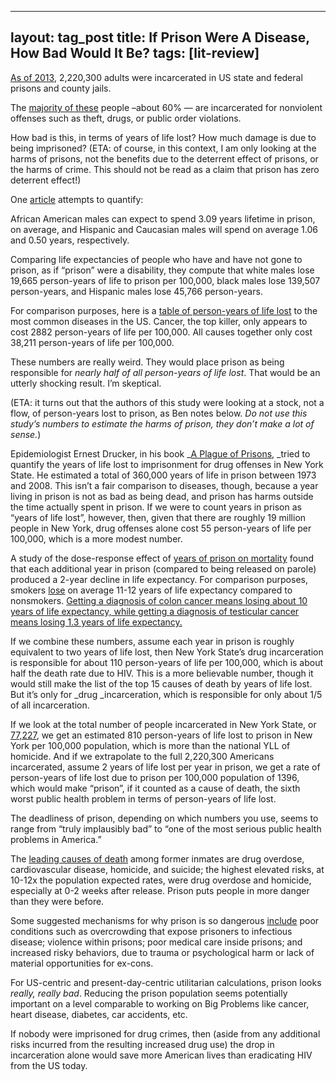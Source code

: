 
---
layout: tag_post
title: If Prison Were A Disease, How Bad Would It Be?
tags: [lit-review]
---

[As of 2013](https://en.wikipedia.org/wiki/Incarceration_in_the_United_States), 2,220,300 adults were incarcerated in US state and federal prisons and county jails.

The [majority of these](https://www.prisonpolicy.org/reports/pie2016.html) people –about 60% — are incarcerated for nonviolent offenses such as theft, drugs, or public order violations.

How bad is this, in terms of years of life lost?  How much damage is due to being imprisoned?  (ETA: of course, in this context, I am only looking at the harms of prisons, not the benefits due to the deterrent effect of prisons, or the harms of crime. This should not be read as a claim that prison has zero deterrent effect!)

One [article](https://harmreductionjournal.biomedcentral.com/articles/10.1186/1477-7517-5-4) attempts to quantify:

African American males can expect to spend 3.09 years lifetime in prison, on average, and Hispanic and Caucasian males will spend on average 1.06 and 0.50 years, respectively.

Comparing life expectancies of people who have and have not gone to prison, as if “prison” were a disability, they compute that white males lose 19,665 person-years of life to prison per 100,000, black males lose 139,507 person-years, and Hispanic males lose 45,766 person-years.

For comparison purposes, here is a [table of person-years of life lost](https://progressreport.cancer.gov/end/life_lost) to the most common diseases in the US.  Cancer, the top killer, only appears to cost 2882 person-years of life per 100,000.  All causes together only cost 38,211 person-years of life per 100,000.

These numbers are really weird.  They would place prison as being responsible for _nearly half of all person-years of life lost_.  That would be an utterly shocking result. I’m skeptical.

(ETA: it turns out that the authors of this study were looking at a stock, not a flow, of person-years lost to prison, as Ben notes below. _Do not use this study’s numbers to estimate the harms of prison, they don’t make a lot of sense._)

Epidemiologist Ernest Drucker, in his book _[A Plague of Prisons](https://www.amazon.com/dp/B00C4GTDT2/ref=dp-kindle-redirect?_encoding=UTF8&btkr=1), _tried to quantify the years of life lost to imprisonment for drug offenses in New York State.   He estimated a total of 360,000 years of life in prison between 1973 and 2008. This isn’t a fair comparison to diseases, though, because a year living in prison is not as bad as being dead, and prison has harms outside the time actually spent in prison.  If we were to count years in prison as “years of life lost”, however, then, given that there are roughly 19 million people in New York, drug offenses alone cost 55 person-years of life per 100,000, which is a more modest number.  

A study of the dose-response effect of [years of prison on mortality](https://www.ncbi.nlm.nih.gov/pmc/articles/PMC3673515/) found that each additional year in prison (compared to being released on parole) produced a 2-year decline in life expectancy.  For comparison purposes, smokers [lose](http://www.nejm.org/doi/full/10.1056/NEJMsa1211128#t=article) on average 11-12 years of life expectancy compared to nonsmokers.  [Getting a diagnosis of colon cancer means losing about 10 years of life expectancy, while getting a diagnosis of testicular cancer means losing 1.3 years of life expectancy.](http://annonc.oxfordjournals.org/content/early/2015/03/02/annonc.mdv131.full.pdf+html)

If we combine these numbers, assume each year in prison is roughly equivalent to two years of life lost, then New York State’s drug incarceration is responsible for about 110 person-years of life per 100,000, which is about half the death rate due to HIV.  This is a more believable number, though it would still make the list of the top 15 causes of death by years of life lost. But it’s only for _drug _incarceration, which is responsible for only about 1/5 of all incarceration.

If we look at the total number of people incarcerated in New York State, or [77,227](http://www.scoc.ny.gov/pop.htm), we get an estimated 810 person-years of life lost to prison in New York per 100,000 population, which is more than the national YLL of homicide.  And if we extrapolate to the full 2,220,300 Americans incarcerated, assume 2 years of life lost per year in prison, we get a rate of person-years of life lost due to prison per 100,000 population of 1396, which would make “prison”, if it counted as a cause of death, the sixth worst public health problem in terms of person-years of life lost.

The deadliness of prison, depending on which numbers you use, seems to range from “truly implausibly bad” to “one of the most serious public health problems in America.”

The [leading causes of death](https://www.ncbi.nlm.nih.gov/pmc/articles/PMC2836121/) among former inmates are drug overdose, cardiovascular disease, homicide, and suicide; the highest elevated risks, at 10-12x the population expected rates, were drug overdose and homicide, especially at 0-2 weeks after release. Prison puts people in more danger than they were before.

Some suggested mechanisms for why prison is so dangerous [include](https://healthandjusticejournal.springeropen.com/articles/10.1186/2194-7899-1-3) poor conditions such as overcrowding that expose prisoners to infectious disease; violence within prisons; poor medical care inside prisons; and increased risky behaviors, due to trauma or psychological harm or lack of material opportunities for ex-cons.

For US-centric and present-day-centric utilitarian calculations, prison looks _really, really bad_. Reducing the prison population seems potentially important on a level comparable to working on Big Problems like cancer, heart disease, diabetes, car accidents, etc.

If nobody were imprisoned for drug crimes, then (aside from any additional risks incurred from the resulting increased drug use) the drop in incarceration alone would save more American lives than eradicating HIV from the US today.
